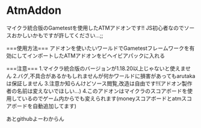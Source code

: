 # AtmAddon

マイクラ統合版のGametestを使用したATMアドオンです!!
JS初心者なのでソースおかしいかもですが許してください...;;

===使用方法===
アドオンを使いたいワールドでGametestフレームワークを有効にしてインポートしたATMアドオンをビヘイビアパックに入れる

===注意===
1.マイクラ統合版のバージョンが1.18.20以上じゃないと使えません
2.バグ,不具合があるかもしれませんが何かワールドに損害があってもarutakaは保証しません
3.注意か知らんけどソース閲覧,改造は自由です!!(アドオン製作者の名前は変えないでほしい...)
4.このアドオンはマイクラのスコアボードを使用しているのでゲーム内からでも変えられます(moneyスコアボードとatmスコアボードを自動追加してます)

あとgithubよーわからん

